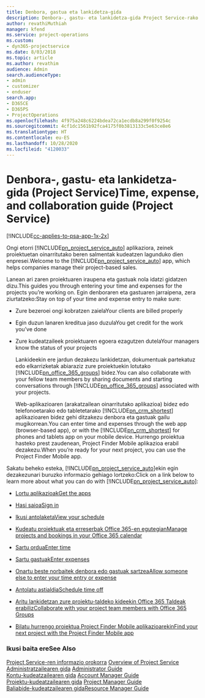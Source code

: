 ```yaml
---
title: Denbora, gastua eta lankidetza-gida
description: Denbora-, gastu- eta lankidetza-gida Project Service-rako
author: revathiMuthiah
manager: kfend
ms.service: project-operations
ms.custom:
- dyn365-projectservice
ms.date: 8/03/2018
ms.topic: article
ms.author: revathim
audience: Admin
search.audienceType:
- admin
- customizer
- enduser
search.app:
- D365CE
- D365PS
- ProjectOperations
ms.openlocfilehash: 4f975a248c6224bdea72ca1ecdb8a299f0f9254c
ms.sourcegitcommit: 4cf1dc1561b92fca4175f0b3813133c5e63ce8e6
ms.translationtype: HT
ms.contentlocale: eu-ES
ms.lasthandoff: 10/28/2020
ms.locfileid: "4120033"
---
```

# <a name="time-expense-and-collaboration-guide-project-service"></a><span data-ttu-id="5d017-103">Denbora-, gastu- eta lankidetza-gida (Project Service)</span><span class="sxs-lookup"><span data-stu-id="5d017-103">Time, expense, and collaboration guide (Project Service)</span></span>

[!INCLUDE[cc-applies-to-psa-app-1x-2x](../includes/cc-applies-to-psa-app-1x-2x.md)]

<span data-ttu-id="5d017-104">Ongi etorri [!INCLUDE[pn_project_service_auto](../includes/pn-project-service-auto.md)] aplikaziora, zeinek proiektuetan oinarritutako beren salmentak kudeatzen lagunduko dien enpresei.</span><span class="sxs-lookup"><span data-stu-id="5d017-104">Welcome to the [!INCLUDE[pn_project_service_auto](../includes/pn-project-service-auto.md)] app, which helps companies manage their project-based sales.</span></span> 
  
 <span data-ttu-id="5d017-105">Lanean ari zaren proiektuaren iraupena eta gastuak nola idatzi gidatzen dizu.</span><span class="sxs-lookup"><span data-stu-id="5d017-105">This guides you through entering your time and expenses for the projects you’re working on.</span></span> <span data-ttu-id="5d017-106">Egin denboraren eta gastuaren jarraipena, zera ziurtatzeko:</span><span class="sxs-lookup"><span data-stu-id="5d017-106">Stay on top of your time and expense entry to make sure:</span></span>  
  
- <span data-ttu-id="5d017-107">Zure bezeroei ongi kobratzen zaiela</span><span class="sxs-lookup"><span data-stu-id="5d017-107">Your clients are billed properly</span></span>  
  
- <span data-ttu-id="5d017-108">Egin duzun lanaren kreditua jaso duzula</span><span class="sxs-lookup"><span data-stu-id="5d017-108">You get credit for the work you’ve done</span></span>  
  
- <span data-ttu-id="5d017-109">Zure kudeatzaileek proiektuaren egoera ezagutzen dutela</span><span class="sxs-lookup"><span data-stu-id="5d017-109">Your managers know the status of your projects</span></span>  
  
  <span data-ttu-id="5d017-110">Lankideekin ere jardun dezakezu lankidetzan, dokumentuak partekatuz edo elkarrizketak abiaraziz zure proiektuekin lotutako [!INCLUDE[pn_office_365_groups](../includes/pn-office-365-groups.md)] bidez.</span><span class="sxs-lookup"><span data-stu-id="5d017-110">You can also collaborate with your fellow team members by sharing documents and starting conversations through [!INCLUDE[pn_office_365_groups](../includes/pn-office-365-groups.md)] associated with your projects.</span></span>  
  
  <span data-ttu-id="5d017-111">Web-aplikazioaren (arakatzailean oinarritutako aplikazioa) bidez edo telefonoetarako edo tabletetarako [!INCLUDE[pn_crm_shortest](../includes/pn-crm-shortest.md)] aplikazioaren bidez gehi ditzakezu denbora eta gastuak gailu mugikorrean.</span><span class="sxs-lookup"><span data-stu-id="5d017-111">You can enter time and expenses through the web app (browser-based app), or with the [!INCLUDE[pn_crm_shortest](../includes/pn-crm-shortest.md)] for phones and tablets app on your mobile device.</span></span> <span data-ttu-id="5d017-112">Hurrengo proiektua hasteko prest zaudenean, Project Finder Mobile aplikazioa erabil dezakezu.</span><span class="sxs-lookup"><span data-stu-id="5d017-112">When you’re ready for your next project, you can use the Project Finder Mobile app.</span></span>  
  
<span data-ttu-id="5d017-113">Sakatu beheko esteka, [!INCLUDE[pn_project_service_auto](../includes/pn-project-service-auto.md)]ekin egin dezakezunari buruzko informazio gehiago lortzeko:</span><span class="sxs-lookup"><span data-stu-id="5d017-113">Click on a link below to learn more about what you can do with [!INCLUDE[pn_project_service_auto](../includes/pn-project-service-auto.md)]:</span></span>  
  
-   [<span data-ttu-id="5d017-114">Lortu aplikazioak</span><span class="sxs-lookup"><span data-stu-id="5d017-114">Get the apps</span></span>](../psa/get-apps.md)  
  
-   [<span data-ttu-id="5d017-115">Hasi saioa</span><span class="sxs-lookup"><span data-stu-id="5d017-115">Sign in</span></span>](../psa/sign-in.md)  
  
-   [<span data-ttu-id="5d017-116">Ikusi antolaketa</span><span class="sxs-lookup"><span data-stu-id="5d017-116">View your schedule</span></span>](../psa/view-schedule.md)  
  
-   [<span data-ttu-id="5d017-117">Kudeatu proiektuak eta erreserbak Office 365-en egutegian</span><span class="sxs-lookup"><span data-stu-id="5d017-117">Manage projects and bookings in your Office 365 calendar</span></span>](../psa/manage-project-bookings-office-365-calendar.md)  
  
-   [<span data-ttu-id="5d017-118">Sartu ordua</span><span class="sxs-lookup"><span data-stu-id="5d017-118">Enter time</span></span>](../psa/enter-time.md)  
  
-   [<span data-ttu-id="5d017-119">Sartu gastuak</span><span class="sxs-lookup"><span data-stu-id="5d017-119">Enter expenses</span></span>](../psa/enter-expenses.md)  
  
-   [<span data-ttu-id="5d017-120">Onartu beste norbaitek denbora edo gastuak sartzea</span><span class="sxs-lookup"><span data-stu-id="5d017-120">Allow someone else to enter your time entry or expense</span></span>](../psa/allow-someone-else-enter-time-entry-expense.md)  
  
-   [<span data-ttu-id="5d017-121">Antolatu astialdia</span><span class="sxs-lookup"><span data-stu-id="5d017-121">Schedule time off</span></span>](../psa/schedule-time-off.md)  
  
-   [<span data-ttu-id="5d017-122">Aritu lankidetzan zure proiektu-taldeko kideekin Office 365 Taldeak erabiliz</span><span class="sxs-lookup"><span data-stu-id="5d017-122">Collaborate with your project team members with Office 365 Groups</span></span>](../psa/collaborate-project-team-members-office-365-groups.md)  
  
-   [<span data-ttu-id="5d017-123">Bilatu hurrengo proiektua Project Finder Mobile aplikazioarekin</span><span class="sxs-lookup"><span data-stu-id="5d017-123">Find your next project with the Project Finder Mobile app</span></span>](../psa/find-next-project-finder-mobile-app.md)  
  
### <a name="see-also"></a><span data-ttu-id="5d017-124">Ikusi baita ere</span><span class="sxs-lookup"><span data-stu-id="5d017-124">See Also</span></span>  
 <span data-ttu-id="5d017-125">[Project Service-ren informazio orokorra](../psa/overview.md) </span><span class="sxs-lookup"><span data-stu-id="5d017-125">[Overview of Project Service](../psa/overview.md) </span></span>  
 <span data-ttu-id="5d017-126">[Administratzailearen gida](../psa/admin-guide.md) </span><span class="sxs-lookup"><span data-stu-id="5d017-126">[Administrator Guide](../psa/admin-guide.md) </span></span>  
 <span data-ttu-id="5d017-127">[Kontu-kudeatzailearen gida](../psa/account-manager-guide.md) </span><span class="sxs-lookup"><span data-stu-id="5d017-127">[Account Manager Guide](../psa/account-manager-guide.md) </span></span>  
 <span data-ttu-id="5d017-128">[Proiektu-kudeatzailearen gida](../psa/project-manager-guide.md) </span><span class="sxs-lookup"><span data-stu-id="5d017-128">[Project Manager Guide](../psa/project-manager-guide.md) </span></span>  
 [<span data-ttu-id="5d017-129">Baliabide-kudeatzailearen gida</span><span class="sxs-lookup"><span data-stu-id="5d017-129">Resource Manager Guide</span></span>](../psa/resource-manager-guide.md)   
